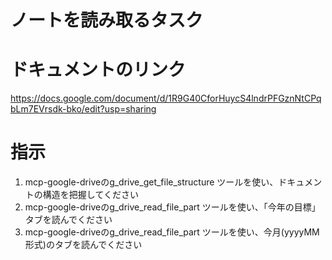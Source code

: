 # ノートを読み取るタスク

# ドキュメントのリンク
https://docs.google.com/document/d/1R9G40CforHuycS4lndrPFGznNtCPqbLm7EVrsdk-bko/edit?usp=sharing

# 指示
1. mcp-google-driveのg_drive_get_file_structure ツールを使い、ドキュメントの構造を把握してください
2. mcp-google-driveのg_drive_read_file_part ツールを使い、「今年の目標」タブを読んでください
3. mcp-google-driveのg_drive_read_file_part ツールを使い、今月(yyyyMM形式)のタブを読んでください